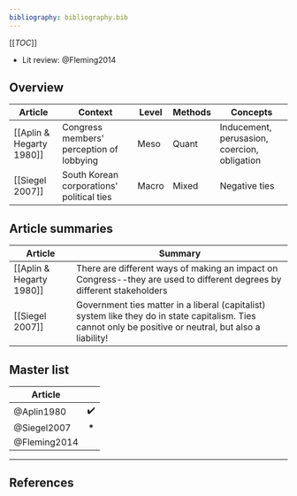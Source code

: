 ```yaml
---
bibliography: bibliography.bib
---
```


[[_TOC_]]

* Lit review: @Fleming2014

## Overview

Article                     | Context                                   | Level     | Methods   | Concepts
----                        | ------                                    | ---       | ---       | ------
[[Aplin & Hegarty 1980]]    | Congress members' perception of lobbying  | Meso      | Quant     | Inducement, perusasion, coercion, obligation
[[Siegel 2007]]             | South Korean corporations' political ties | Macro     | Mixed     | Negative ties

## Article summaries

Article                     | Summary
---                         | ------------
[[Aplin & Hegarty 1980]]    | There are different ways of making an impact on Congress--they are used to different degrees by different stakeholders
[[Siegel 2007]]             | Government ties matter in a liberal (capitalist) system like they do in state capitalism. Ties cannot only be positive or neutral, but also a liability!

## Master list

Article         | </br>
---             | :-:
@Aplin1980      | :heavy_check_mark: 
@Siegel2007     | __\*__
@Fleming2014    |

---

## References